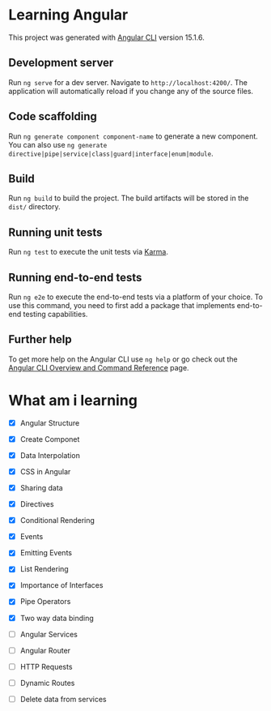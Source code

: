 # Learning Angular

This project was generated with [Angular CLI](https://github.com/angular/angular-cli) version 15.1.6.

## Development server

Run `ng serve` for a dev server. Navigate to `http://localhost:4200/`. The application will automatically reload if you change any of the source files.

## Code scaffolding

Run `ng generate component component-name` to generate a new component. You can also use `ng generate directive|pipe|service|class|guard|interface|enum|module`.

## Build

Run `ng build` to build the project. The build artifacts will be stored in the `dist/` directory.

## Running unit tests

Run `ng test` to execute the unit tests via [Karma](https://karma-runner.github.io).

## Running end-to-end tests

Run `ng e2e` to execute the end-to-end tests via a platform of your choice. To use this command, you need to first add a package that implements end-to-end testing capabilities.

## Further help

To get more help on the Angular CLI use `ng help` or go check out the [Angular CLI Overview and Command Reference](https://angular.io/cli) page.

# What am i learning

- [x] Angular Structure 
- [x] Create Componet
- [x] Data Interpolation
- [x] CSS in Angular
- [x] Sharing data
- [x] Directives
- [x] Conditional Rendering
- [x] Events
- [x] Emitting Events
- [x] List Rendering
- [x] Importance of Interfaces
- [x] Pipe Operators
- [x] Two way data binding
- [ ] Angular Services
- [ ] Angular Router
- [ ] HTTP Requests
- [ ] Dynamic Routes
- [ ] Delete data from services


